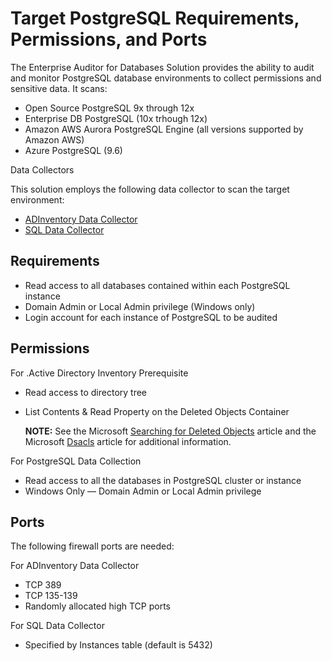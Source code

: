 # Target PostgreSQL Requirements, Permissions, and Ports

The Enterprise Auditor for Databases Solution provides the ability to audit and monitor PostgreSQL
database environments to collect permissions and sensitive data. It scans:

- Open Source PostgreSQL 9x through 12x
- Enterprise DB PostgreSQL (10x trhough 12x)
- Amazon AWS Aurora PostgreSQL Engine (all versions supported by Amazon AWS)
- Azure PostgreSQL (9.6)

Data Collectors

This solution employs the following data collector to scan the target environment:

- [ADInventory Data Collector](/docs/accessanalyzer/11.6/enterpriseauditor/admin/datacollector/adinventory/overview.md)
- [SQL Data Collector](/docs/accessanalyzer/11.6/enterpriseauditor/admin/datacollector/sql/overview.md)

## Requirements

- Read access to all databases contained within each PostgreSQL instance
- Domain Admin or Local Admin privilege (Windows only)
- Login account for each instance of PostgreSQL to be audited

## Permissions

For .Active Directory Inventory Prerequisite

- Read access to directory tree
- List Contents & Read Property on the Deleted Objects Container

    **NOTE:** See the Microsoft
    [Searching for Deleted Objects](https://technet.microsoft.com/en-us/library/cc978013.aspx)
    article and the Microsoft
    [Dsacls](https://technet.microsoft.com/en-us/library/cc771151(v=ws.11).aspx) article for
    additional information.

For PostgreSQL Data Collection

- Read access to all the databases in PostgreSQL cluster or instance
- Windows Only — Domain Admin or Local Admin privilege

## Ports

The following firewall ports are needed:

For ADInventory Data Collector

- TCP 389
- TCP 135-139
- Randomly allocated high TCP ports

For SQL Data Collector

- Specified by Instances table (default is 5432)
